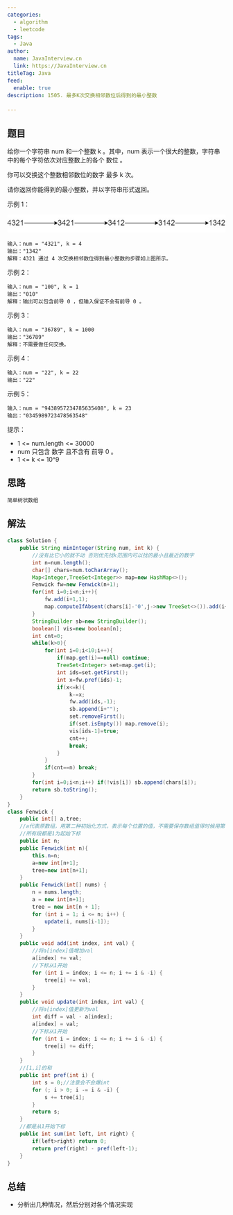 ```yaml
---
categories:
  - algorithm
  - leetcode
tags:
  - Java
author: 
  name: JavaInterview.cn
  link: https://JavaInterview.cn
titleTag: Java
feed:
  enable: true
description: 1505. 最多K次交换相邻数位后得到的最小整数

---
```


## 题目

给你一个字符串 num 和一个整数 k 。其中，num 表示一个很大的整数，字符串中的每个字符依次对应整数上的各个 数位 。

你可以交换这个整数相邻数位的数字 最多 k 次。

请你返回你能得到的最小整数，并以字符串形式返回。



示例 1：

![q4_1.jpg](../../../media/pictures/leetcode/q4_1.jpg)

    输入：num = "4321", k = 4
    输出："1342"
    解释：4321 通过 4 次交换相邻数位得到最小整数的步骤如上图所示。
示例 2：

    输入：num = "100", k = 1
    输出："010"
    解释：输出可以包含前导 0 ，但输入保证不会有前导 0 。
示例 3：

    输入：num = "36789", k = 1000
    输出："36789"
    解释：不需要做任何交换。
示例 4：

    输入：num = "22", k = 22
    输出："22"
示例 5：

    输入：num = "9438957234785635408", k = 23
    输出："0345989723478563548"


提示：

* 1 <= num.length <= 30000
* num 只包含 数字 且不含有 前导 0 。
* 1 <= k <= 10^9

## 思路

    简单树状数组

## 解法
```java
class Solution {
    public String minInteger(String num, int k) {
        //没有比它小的就不动 否则优先找k范围内可以找的最小且最近的数字  
        int n=num.length();
        char[] chars=num.toCharArray();
        Map<Integer,TreeSet<Integer>> map=new HashMap<>();
        Fenwick fw=new Fenwick(n+1);
        for(int i=0;i<n;i++){
            fw.add(i+1,1);
            map.computeIfAbsent(chars[i]-'0',j->new TreeSet<>()).add(i+1);
        }
        StringBuilder sb=new StringBuilder();
        boolean[] vis=new boolean[n];
        int cnt=0;
        while(k>0){
            for(int i=0;i<10;i++){
                if(map.get(i)==null) continue;
                TreeSet<Integer> set=map.get(i);
                int ids=set.getFirst();
                int x=fw.pref(ids)-1;
                if(x<=k){
                    k-=x;
                    fw.add(ids,-1);
                    sb.append(i+"");
                    set.removeFirst();
                    if(set.isEmpty()) map.remove(i);
                    vis[ids-1]=true;
                    cnt++;
                    break;
                }
            }
            if(cnt==n) break;
        }
        for(int i=0;i<n;i++) if(!vis[i]) sb.append(chars[i]);
        return sb.toString();
    }
}
class Fenwick {
    public int[] a,tree;
    //a代表原数组，用第二种初始化方式，表示每个位置的值，不需要保存数组值得时候用第一种初始化方式
    //所有段都是1为起始下标
    public int n;
    public Fenwick(int n){
        this.n=n;
        a=new int[n+1];
        tree=new int[n+1];
    }
    public Fenwick(int[] nums) {
        n = nums.length;
        a = new int[n+1];
        tree = new int[n + 1];
        for (int i = 1; i <= n; i++) {
            update(i, nums[i-1]);
        }
    }
    public void add(int index, int val) {
        //将a[index]值增加val
        a[index] += val;
        //下标从1开始
        for (int i = index; i <= n; i += i & -i) {
            tree[i] += val;
        }
    }
    public void update(int index, int val) {
        //将a[index]值更新为val
        int diff = val - a[index];
        a[index] = val;
        //下标从1开始
        for (int i = index; i <= n; i += i & -i) {
            tree[i] += diff;
        }
    }
    //[1,i]的和
    public int pref(int i) {
        int s = 0;//注意会不会爆int
        for (; i > 0; i -= i & -i) {
            s += tree[i];
        }
        return s;
    }
    //都是从1开始下标
    public int sum(int left, int right) {
        if(left>right) return 0;
        return pref(right) - pref(left-1);
    }
}

```

## 总结

- 分析出几种情况，然后分别对各个情况实现 
